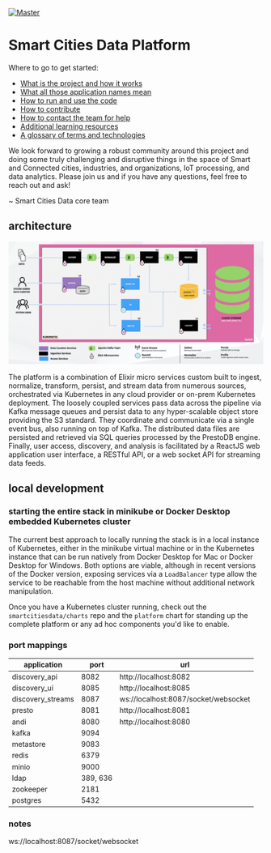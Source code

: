 [![Master](https://travis-ci.com/smartcitiesdata/smartcitiesdata.svg?branch=master)](https://travis-ci.com/smartcitiesdata/smartcitiesdata)

# Smart Cities Data Platform

Where to go to get started:
* [What is the project and how it works](https://github.com/smartcitiesdata/smartcitiesdata/wiki/The-What)
* [What all those application names mean](https://github.com/smartcitiesdata/smartcitiesdata/wiki/Names)
* [How to run and use the code](https://github.com/smartcitiesdata/smartcitiesdata/wiki/Run)
* [How to contribute](https://github.com/smartcitiesdata/smartcitiesdata/wiki/Contribute)
* [How to contact the team for help](https://github.com/smartcitiesdata/smartcitiesdata/wiki/Contact)
* [Additional learning resources](https://github.com/smartcitiesdata/smartcitiesdata/wiki/Resources)
* [A glossary of terms and technologies](https://github.com/smartcitiesdata/smartcitiesdata/wiki/Glossary)

We look forward to growing a robust community around this project and doing some truly challenging and disruptive things in the space of Smart and Connected cities, industries, and organizations, IoT processing, and data analytics. Please join us and if you have any questions, feel free to reach out and ask!

~ Smart Cities Data core team

## architecture
![scdp architecture diagram](./scdp_arch.png?raw=true "scdp architecture")

The platform is a combination of Elixir micro services custom built to ingest, normalize, transform,
persist, and stream data from numerous sources, orchestrated via Kubernetes in any cloud provider or
on-prem Kubernetes deployment. The loosely coupled services pass data across the pipeline via Kafka
message queues and persist data to any hyper-scalable object store providing the S3 standard. They
coordinate and communicate via a single event bus, also running on top of Kafka. The distributed data
files are persisted and retrieved via SQL queries processed by the PrestoDB engine.
Finally, user access, discovery, and analysis is facilitated by a ReactJS web application user interface,
a RESTful API, or a web socket API for streaming data feeds.

## local development
### starting the entire stack in minikube or Docker Desktop embedded Kubernetes cluster
The current best approach to locally running the stack is in a local instance of Kubernetes, either in the minikube virtual machine or in the Kubernetes instance that can be run natively from Docker Desktop for Mac or Docker Desktop for Windows. Both options are viable, although in recent versions of the Docker version, exposing services via a `LoadBalancer` type allow the service to be reachable from the host machine without additional network manipulation.

Once you have a Kubernetes cluster running, check out the `smartcitiesdata/charts` repo and the `platform` chart for standing up the complete platform or any ad hoc components you'd like to enable.


### port mappings
| application       | port     | url                                  |
| ----------------- | -------- | ------------------------------------ |
| discovery_api     | 8082     | http://localhost:8082                |
| discovery_ui      | 8085     | http://localhost:8085                |
| discovery_streams | 8087     | ws://localhost:8087/socket/websocket |
| presto            | 8081     | http://localhost:8081                |
| andi              | 8080     | http://localhost:8080                |
| kafka             | 9094     |                                      |
| metastore         | 9083     |                                      |
| redis             | 6379     |                                      |
| minio             | 9000     |                                      |
| ldap              | 389, 636 |                                      |
| zookeeper         | 2181     |                                      |
| postgres          | 5432     |                                      |

### notes
ws://localhost:8087/socket/websocket
